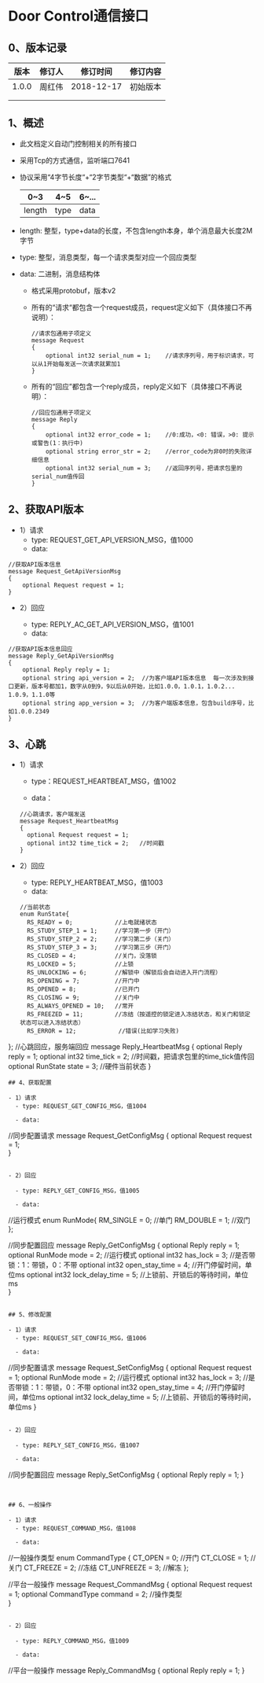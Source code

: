 # Door Control通信接口

## 0、版本记录

| 版本  | 修订人 | 修订时间   | 修订内容 |
| ----- | ------ | ---------- | -------- |
| 1.0.0 | 周红伟 | 2018-12-17 | 初始版本 |
|       |        |            |          |
|       |        |            |          |

## 1、概述

* 此文档定义自动门控制相关的所有接口

* 采用Tcp的方式通信，监听端口7641

* 协议采用“4字节长度“+“2字节类型“+“数据”的格式

  | 0~3    | 4~5  | 6~... |
  | ------ | ---- | ----- |
  | length | type | data  |

* length: 整型，type+data的长度，不包含length本身，单个消息最大长度2M字节

* type: 整型，消息类型，每一个请求类型对应一个回应类型

* data: 二进制，消息结构体

  * 格式采用protobuf，版本v2

  * 所有的“请求“都包含一个request成员，request定义如下（具体接口不再说明）：
    ```
    //请求包通用子项定义
    message Request
    {
    	optional int32 serial_num = 1;    //请求序列号，用于标识请求，可以从1开始每发送一次请求就累加1
    }
    ```

  * 所有的“回应”都包含一个reply成员，reply定义如下（具体接口不再说明）：
    ```
    //回应包通用子项定义
    message Reply
    {
    	optional int32 error_code = 1;    //0:成功，<0: 错误，>0: 提示或警告(1：执行中)
    	optional string error_str = 2;    //error_code为非0时的失败详细信息
    	optional int32 serial_num = 3;    //返回序列号，把请求包里的serial_num值传回
    }
    ```

## 2、获取API版本

- 1）请求
  - type: REQUEST_GET_API_VERSION_MSG，值1000
  - data:

```
//获取API版本信息
message Request_GetApiVersionMsg
{
	optional Request request = 1;
}
```
- 2）回应

  - type: REPLY_AC_GET_API_VERSION_MSG，值1001
  - data:

```
//获取API版本信息回应
message Reply_GetApiVersionMsg
{
	optional Reply reply = 1;
	optional string api_version = 2;  //为客户端API版本信息  每一次涉及到接口更新，版本号都加1，数字从0到9，9以后从0开始，比如1.0.0，1.0.1，1.0.2... 1.0.9，1.1.0等
	optional string app_version = 3;  //为客户端版本信息，包含build序号，比如1.0.0.2349
}
```
## 3、心跳

- 1）请求
    - type：REQUEST_HEARTBEAT_MSG，值1002

    - data：

  ```
  //心跳请求，客户端发送
  message Request_HeartbeatMsg
  {
  	optional Request request = 1;
  	optional int32 time_tick = 2;   //时间戳
  }
  ```

- 2）回应

    - type: REPLY_HEARTBEAT_MSG，值1003
    - data:
  ```
  //当前状态
  enum RunState{
    RS_READY = 0;            //上电就绪状态
    RS_STUDY_STEP_1 = 1;     //学习第一步（开门）
    RS_STUDY_STEP_2 = 2;     //学习第二步（关门）
    RS_STUDY_STEP_3 = 3;     //学习第三步（开门）
    RS_CLOSED = 4;           //关门，没落锁
    RS_LOCKED = 5;           //上锁
    RS_UNLOCKING = 6;        //解锁中（解锁后会自动进入开门流程）
    RS_OPENING = 7;          //开门中
    RS_OPENED = 8;           //已开门
    RS_CLOSING = 9;          //关门中
    RS_ALWAYS_OPENED = 10;   //常开
    RS_FREEZED = 11;         //冻结（按遥控的锁定进入冻结状态，和关门和锁定状态可以进入冻结状态）
    RS_ERROR = 12;            //错误(比如学习失败)
};
  //心跳回应，服务端回应
  message Reply_HeartbeatMsg
  {
  	optional Reply reply = 1;
  	optional int32 time_tick = 2;   //时间戳，把请求包里的time_tick值传回
  	optional RunState state = 3;    //硬件当前状态
  }
  ```
## 4、获取配置

- 1）请求
    - type: REQUEST_GET_CONFIG_MSG，值1004

    - data:

  ```
  //同步配置请求
  message Request_GetConfigMsg
  {
  	optional Request request = 1;  	
  }
  ```

- 2）回应

    - type: REPLY_GET_CONFIG_MSG，值1005

    - data:

  ```
  //运行模式
  enum RunMode{
  	RM_SINGLE = 0;     //单门
  	RM_DOUBLE = 1;     //双门
  };

  //同步配置回应
  message Reply_GetConfigMsg
  {
  	optional Reply reply = 1;  	
  	optional RunMode mode = 2;           //运行模式
  	optional int32 has_lock = 3;         //是否带锁：1：带锁，0：不带
  	optional int32 open_stay_time = 4;   //开门停留时间，单位ms
  	optional int32 lock_delay_time = 5;  //上锁前、开锁后的等待时间，单位ms  	
  }
  ```

## 5、修改配置

- 1）请求
    - type: REQUEST_SET_CONFIG_MSG，值1006

    - data:

  ```
  //同步配置请求
  message Request_SetConfigMsg
  {
  	optional Request request = 1;
  	optional RunMode mode = 2;           //运行模式
  	optional int32 has_lock = 3;         //是否带锁：1：带锁，0：不带
  	optional int32 open_stay_time = 4;   //开门停留时间，单位ms
  	optional int32 lock_delay_time = 5;  //上锁前、开锁后的等待时间，单位ms
  }
  ```

- 2）回应

    - type: REPLY_SET_CONFIG_MSG，值1007

    - data:

  ```
  //同步配置回应
  message Reply_SetConfigMsg
  {
  	optional Reply reply = 1;
  }
  ```


## 6、一般操作

- 1）请求
    - type: REQUEST_COMMAND_MSG，值1008

    - data:

  ```
  //一般操作类型
  enum CommandType {
  	CT_OPEN = 0;      //开门
  	CT_CLOSE = 1;     //关门
  	CT_FREEZE = 2;    //冻结
  	CT_UNFREEZE = 3;  //解冻
  };

  //平台一般操作
  message Request_CommandMsg
  {
  	optional Request request = 1;
  	optional CommandType command = 2;   //操作类型  	
  }
  ```

- 2）回应

    - type: REPLY_COMMAND_MSG，值1009

    - data:

  ```
  //平台一般操作
  message Reply_CommandMsg
  {
  	optional Reply reply = 1;
  }
  ```

